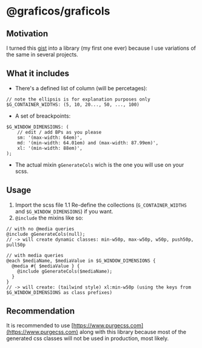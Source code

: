 # @graficos/graficols

## Motivation
I turned this [gist](https://gist.github.com/gangsthub/8b497cd315864c28464ec0c435d04b87)
into a library (my first one ever) because I use variations of the same in several projects.


## What it includes

- There's a defined list of column (will be percetages):

```
// note the ellipsis is for explanation purposes only
$G_CONTAINER_WIDTHS: (5, 10, 20..., 50, ..., 100)
```

- A set of breackpoints:

```
$G_WINDOW_DIMENSIONS: (
    // edit / add BPs as you please
    sm: '(max-width: 64em)',
    md: '(min-width: 64.01em) and (max-width: 87.99em)',
    xl: '(min-width: 88em)',
);
```

- The actual mixin `gGenerateCols` wich is the one you will use on your scss.

## Usage

1. Import the scss file
  1.1 Re-define the collections (`G_CONTAINER_WIDTHS` and `$G_WINDOW_DIMENSIONS`) if you want.
2. `@include` the mixins like so:

```
// with no @media queries
@include gGenerateCols(null);
// -> will create dynamic classes: min-w50p, max-w50p, w50p, push50p, pull50p

// with media queries
@each $mediaName, $mediaValue in $G_WINDOW_DIMENSIONS {
  @media #{ $mediaValue } {
    @include gGenerateCols($mediaName);
  }
}
// -> will create: (tailwind style) xl:min-w50p (using the keys from $G_WINDOW_DIMENSIONS as class prefixes)
```

## Recommendation

It is recommended to use [https://www.purgecss.com](https://www.purgecss.com) along with this library because
most of the generated css classes will not be used in production, most likely.



